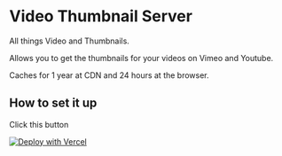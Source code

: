 # Video Thumbnail Server

All things Video and Thumbnails.

Allows you to get the thumbnails for your videos on Vimeo and Youtube.

Caches for 1 year at CDN and 24 hours at the browser.

## How to set it up

Click this button

[![Deploy with Vercel](https://vercel.com/button)](https://vercel.com/new/git/external?repository-url=https://github.com/ThatGuySam/vumbnail)
